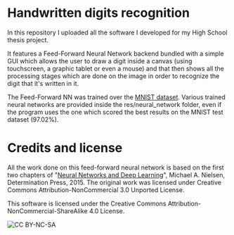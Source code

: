 # Handwritten digits recognition

In this repository I uploaded all the software I developed for my High School thesis project.

It features a Feed-Forward Neural Network backend bundled with a simple GUI which allows the user to draw a digit inside a canvas (using touchscreen, a graphic tablet or even a mouse) and that then shows all the processing stages which are done on the image in order to recognize the digit that it's written in it.

The Feed-Forward NN was trained over the [MNIST dataset](http://yann.lecun.com/exdb/mnist/). Various trained neural networks are provided inside the res/neural_network folder, even if the program uses the one which scored the best results on the MNIST test dataset (97.02%).

# Credits and license

All the work done on this feed-forward neural network is based on the first two chapters of "[Neural Networks and Deep Learning](http://neuralnetworksanddeeplearning.com/)", Michael A. Nielsen, Determination Press, 2015.
The original work was licensed under Creative Commons Attribution-NonCommercial 3.0 Unported License.

This software is licensed under the Creative Commons Attribution-NonCommercial-ShareAlike 4.0 License.

![CC BY-NC-SA](https://i.creativecommons.org/l/by-nc-sa/4.0/88x31.png)